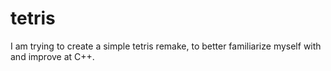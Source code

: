 # tetris
I am trying to create a simple tetris remake, to better familiarize myself with and improve at C++.
